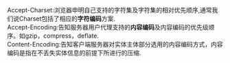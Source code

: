 Accept-Charset:浏览器申明自己支持的字符集及字符集的相对优先顺序,通常我们说Charset包括了相应的**字符编码**方案.  
Accept-Encoding:告知服务器用户代理支持的**内容编码**及内容编码的优先级顺序。如gzip，compress，deflate.  
Content-Encoding:告知客户端服务器对实体主体部分选用的内容编码方式，内容编码是指在不丢失实体信息的前提下所进行的压缩.  
